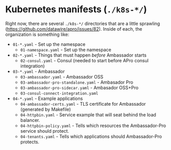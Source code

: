 # Kubernetes manifests (`./k8s-*/`)

Right now, there are several `./k8s-*/` directories that are a little
sprawling (https://github.com/datawire/apro/issues/82).  Inside of
each, the organization is something like:

* `01-*.yaml` - Set up the namespace
  - `01-namespace.yaml` - Set up the namespace
* `02-*.yaml` - Things that must happen *before* Ambassador starts
  - `02-consul.yaml` - Consul (needed to start before APro consul integration)
* `03-*.yaml` - Ambassador
  - `03-ambassador.yaml` - Ambassador OSS
  - `03-ambassador-pro-standalone.yaml` - Ambasador Pro
  - `03-ambassador-pro-sidecar.yaml` - Ambasador OSS+Pro
  - `03-consul-connect-integration.yaml`
* `04-*.yaml` - Example applications
  - `04-ambassador-certs.yaml` - TLS certificate for Ambassador
    (generated by Makefile)
  - `04-httpbin.yaml` - Service example that will seat behind the load
    balancer.
  - `04-httpbin-policy.yaml` - Tells which resources the
    Ambassador-Pro service should protect.
  - `04-tenants.yaml` - Tells which applications should Ambassador-Pro
    protects.
